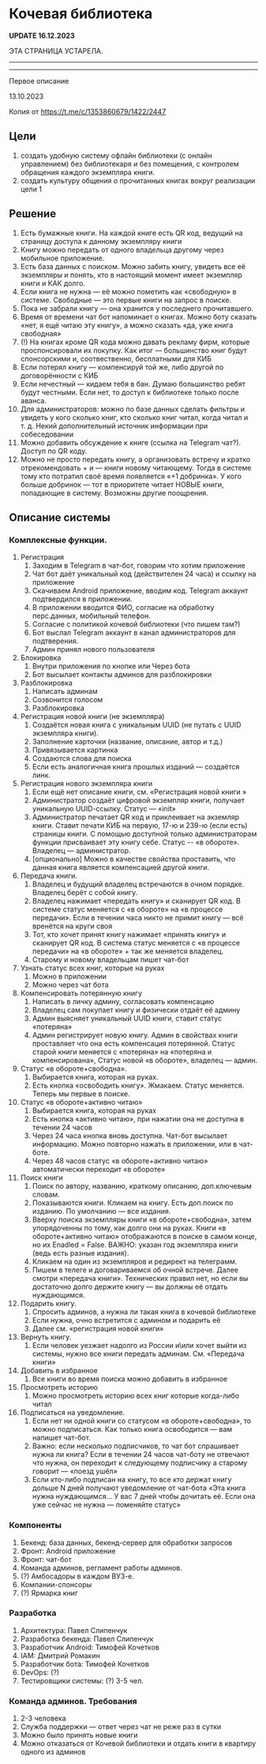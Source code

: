 # Кочевая библиотека

**UPDATE 16.12.2023**

ЭТА СТРАНИЦА УСТАРЕЛА.


--------

------

Первое описание

13.10.2023

Копия от https://t.me/c/1353860679/1422/2447


## Цели

 1. создать удобную систему офлайн библиотеки (с онлайн управлением) без библиотекаря и без помещения, с контролем обращения каждого экземпляра книги.
 2. создать культуру общения о прочитанных книгах вокруг реализации цели 1

## Решение
 1. Есть бумажные книги. На каждой книге есть QR код, ведущий на страницу доступа к данному экземпляру книги
 2. Книгу можно передать от одного владельца другому через мобильное приложение.
 3. Есть база данных с поиском. Можно забить книгу, увидеть все её экземпляры и понять, кто в настоящий момент имеет экземпляр книги и КАК долго.
 4. Если книга не нужна — её можно пометить как «свободную» в системе. Свободные — это первые книги на запрос в поиске. 
 5. Пока не забрали книгу — она хранится у последнего прочитавшего.
 6. Время от времени чат бот напоминает о книгах. Можно боту сказать «нет, я ещё читаю эту книгу», а можно сказать «да, уже книга свободная»
 7. (!) На книгах кроме QR кода можно давать рекламу фирм, которые проспонсировали их покупку. Как итог — большинство книг будут спонсорскими и, соотвественно, бесплатными для КИБ
 8. Если потерял книгу — компенсируй той же, либо другой по договорённости с КИБ
 9. Если нечестный — кидаем тебя в бан. Думаю большинство ребят будут честными. Если нет, то доступ к библиотеке только после аванса.
 10. Для администраторов: можно по базе данных сделать фильтры и увидеть у кого сколько книг, кто сколько книг читал, когда читал и т. д. Некий дополнительный источник информации при собеседовании
 11. Можно добавить обсуждение к книге (ссылка на Telegram чат?). Доступ по QR коду.
 12. Можно не просто передать книгу, а организовать встречу и кратко отрекомендовать + и — книги новому читающему. Тогда в системе тому кто потратил своё время появляется «+1 добринка». У кого больше добринок — тот в приоритете читает НОВЫЕ книги, попадающие в систему. Возможны другие поощрения.



## Описание системы

### Комплексные функции.

1. Регистрация
   1. Заходим в Telegram в чат-бот, говорим что хотим приложение
   2. Чат бот даёт уникальный код (действителен 24 часа) и ссылку на приложение
   3. Скачиваем Android приложение, вводим код. Telegram аккаунт подтвердился в приложении. 
   4. В приложении вводится ФИО, согласие на обработку перс.данных, мобильный телефон.
   5. Согласие с политикой кочевой библиотеки (что пишем там?)
   6. Бот выслал Telegram аккаунт в канал администраторов для подтверения.
   7. Админ принял нового пользователя
2. Блокировка
   1. Внутри приложения по кнопке или Через бота
   2. Бот высылает контакты админов для разблокировки
3. Разблокировка
   1. Написать админам
   2. Созвонится голосом
   3. Разблокировка
4. Регистрация новой книги (не экземпляра)
   1. Создаётся новая книга c уникальным  UUID (не путать с  UUID экземпляра книги). 
   2. Заполнение карточки (название, описание, автор и т.д.)
   3. Привязывается картинка
   4. Создаются слова для поиска
   5. Если есть аналогичная книга прошлых изданий — создаётся линк.
5. Регистрация нового экземпляра книги
    1. Если ещё нет описание книги, см. «Регистрация новой книги »
    2. Администратор создаёт цифровой экземпляр книги, получает уникальную UUID-cсылку. Статус — «init» 
    3. Администратор печатает QR код и приклеивает на экземляр книги. Ставит печати КИБ на первую, 17-ю и 239-ю (если есть) страницы книги. С помощью доступной только администраторам функции присваивает эту книгу себе. Статус -- «в обороте». Владелец — администратор.  
    4. [опционально] Можно в качестве свойства проставить, что данная книга является компенсацией другой книги.
6. Передача книги. 
   1. Владелец и будущий владелец встречаются в очном порядке. Владелец берёт с собой книгу.
   2. Владелец нажимает «передать книгу» и сканирует QR код. В системе статус меняется с «в обороте» на  «в процессе передачи». Если в течении часа никто не примит книгу — всё вренётся на круги своя
   3. Тот, кто хочет принят книгу нажимает «принять книгу» и сканирует QR код. В система статус меняется с «в процессе передачи» на «в обороте» + так же меняется владелец. 
   4. Старому и новому владельцам пишет чат-бот
7. Узнать статус всех книг, которые на руках
   1. Можно в приложении
   2. Можно через чат бота
8. Компенсировать потерянную книгу
   1. Написать в личку админу, согласовать компенсацию
   2. Владелец сам покупает книгу и физически отдаёт её админу
   3. Админ выясняет уникальный UUID книги, ставит статус «потеряна»
   4. Админ регистрирует новую книгу. Админ в свойствах книги проставляет что она есть компенсация потерянной. Статус старой книги меняется с «потеряна» на «потеряна и компенсирована», Статус новой «в обороте», владелец — админ.
9. Статус «в обороте+свободна».
   1. Выбирается книга, которая на руках. 
   2. Есть кнопка «освободить книгу». Жмакаем. Статус меняется. Теперь мы первые в поиске.
1. Статус «в обороте+активно читаю»
   1. Выбирается книга, которая на руках
   2. Есть кнопка «активно читаю», при нажатии она не доступна в течении 24 часов
   3. Через 24 часа кнопка вновь доступна. Чат-бот высылает информацию. Можно повторно нажать в приложении, или в чат-боте.
   4. Через 48 часов статус «в обороте+активно читаю» автоматически переходит «в обороте»
1. Поиск книги
   1. Поиск по автору, названию, краткому описанию, доп.ключевым словам.
   2. Показываются книги. Кликаем на книгу. Есть доп.поиск по изданию. По умолчанию — все издания.
   3. Вверху поиска экземпляры книги «в обороте+свободна», затем упорядоченны по тому, как долго они на руках. Книги «в обороте+активно читаю» отображаются в поиске в самом конце, но их Enadled = False. ВАЖНО: указан год экземпляра книги (ведь есть разные издания). 
   4. Кликаем на один из экземпляров и редирект на телеграмм. 
   5. Пишем в телеге и договариваемся об очной встрече. Далее смотри «передача книги». Технических правил нет, но если вы достаточно долго держите книгу — вы должны её отдать нуждающимся. 
1. Подарить книгу.
   1. Спросить админов, а нужна ли такая книга в кочевой библиотеке
   2. Если нужна, очно встретится с админом и подарить её
   3. Далее см. «регистрация новой книги»
1. Вернуть книгу. 
   1. Если человек уезжает надолго из России и\или хочет выйти из системы, нужно все книги передать админам. См. «Передача книги»
1. Добавить в избранное
   1. Все книги во время поиска можно добавить в избранное
1. Просмотреть историю
   1. Можно просмотреть историю всех книг которые когда-либо читал
1. Подписаться на уведомление.
   1. Если нет ни одной книги со статусом «в обороте+свободна», то можно подписаться. Как только книга освободится — вам напишет чат-бот. 
   2. Важно: если несколько подписчиков, то чат бот спрашивает нужна ли книга? Если в течении 24 часов чат-боту не отвечают что нужна, он переходит к следующему подписчику а старому говорит — «поезд ушёл»
   3. Если кто-либо подписан на книгу, то все кто держат книгу дольше N дней получают уведомление от чат-бота «Эта книга нужна нуждающимся… У вас 7 дней чтобы дочитать её. Если она уже сейчас не нужна — поменяйте статус»

### Компоненты

1. Бекенд: база данных, бекенд-сервер для обработки запросов
2. Фронт: Android приложение
3. Фронт: чат-бот
4. Команда админов, регламент работы админов. 
5. (?) Амбосадоры в каждом ВУЗ-е.
6. Компании-спонсоры
7. (?) Ярмарка книг


### Разработка

1. Архитектура: Павел Слипенчук 
2. Разработка бекенда: Павел Слипенчук 
3. Разработчик Android: Тимофей Кочетков
4. IAM: Дмитрий Ромакин
5. Разработчик бота: Тимофей Кочетков
6. DevOps: (?) 
7. Тестировщики системы: (?) 3-5 чел.

### Команда админов. Требования

1. 2-3 человека
2. Служба поддержки — ответ через чат не реже раз в сутки
3. Можно было принять новые книги
4. Можно отказаться от Кочевой библиотеки и отдать книги в квартиру одного из админов

